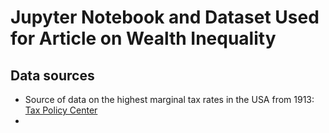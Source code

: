 # Jupyter Notebook and Dataset Used for Article on Wealth Inequality


## Data sources
- Source of data on the highest marginal tax rates in the USA from 1913: [Tax Policy Center](https://www.taxpolicycenter.org/statistics/historical-highest-marginal-income-tax-rates)
- 


